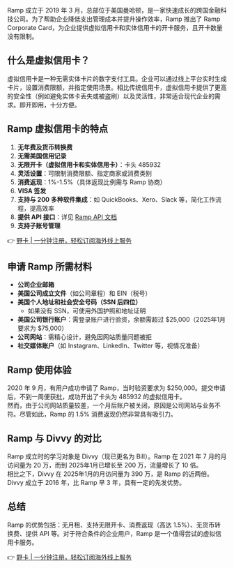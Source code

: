 Ramp 成立于 2019 年 3 月，总部位于美国曼哈顿，是一家快速成长的跨国金融科技公司。为了帮助企业降低支出管理成本并提升操作效率，Ramp 推出了 Ramp Corporate Card，为企业提供虚拟信用卡和实体信用卡的开卡服务，且开卡数量没有限制。

## 什么是虚拟信用卡？

虚拟信用卡是一种无需实体卡片的数字支付工具。企业可以通过线上平台实时生成卡片，设置消费限额，并指定使用场景。相比传统信用卡，虚拟信用卡提供了更高的安全性（例如避免实体卡丢失或被盗刷）以及灵活性，非常适合现代企业的需求。即开即用，十分方便。

## Ramp 虚拟信用卡的特点

1. **无年费及货币转换费**  
2. **无需美国信用记录**  
3. **无限开卡（虚拟信用卡和实体信用卡）**：卡头 485932  
4. **灵活设置**：可限制消费限额、指定商家或消费类别  
5. **消费返现**：1%-1.5%（具体返现比例需与 Ramp 协商）  
6. **VISA 签发**  
7. **支持与 200 多种软件集成**：如 QuickBooks、Xero、Slack 等，简化工作流程，提高效率  
8. **提供 API 接口**：详见 [Ramp API 文档](https://docs.ramp.com/developer-api/v1/api/cards)  
9. **支持子账号管理**

👉 [野卡 | 一分钟注册，轻松订阅海外线上服务](https://bit.ly/bewildcard)

## 申请 Ramp 所需材料

- **公司企业邮箱**  
- **美国公司成立文件**（如公司章程）和 EIN（税号）  
- **美国个人地址和社会安全号码（SSN 后四位）**  
  - 如果没有 SSN，可使用外国护照和地址证明  
- **美国公司银行账户**：需登录账户进行验资，余额需超过 $25,000（2025年1月要求为 $75,000）  
- **公司网站**：需精心设计，避免因网站质量问题被拒  
- **社交媒体账户**（如 Instagram、LinkedIn、Twitter 等，视情况准备）

## Ramp 使用体验

2020 年 9 月，有用户成功申请了 Ramp，当时验资要求为 $250,000。提交申请后，不到一周便获批，成功开出了卡头为 485932 的虚拟信用卡。  
然而，由于公司网站质量较差，一个月后账户被关闭，原因是公司网站与业务不符。尽管如此，Ramp 的 1.5% 消费返现仍然非常具有吸引力。

## Ramp 与 Divvy 的对比

Ramp 成立时的学习对象是 Divvy（现已更名为 Bill）。Ramp 在 2021 年 7 月的月访问量为 20 万，而到 2025年1月已增长至 200 万，流量增长了 10 倍。  
相比之下，Divvy 在 2025年1月的月访问量为 390 万，是 Ramp 的近两倍。Divvy 成立于 2016 年，比 Ramp 早 3 年，具有一定的先发优势。

## 总结

Ramp 的优势包括：无月租、支持无限开卡、消费返现（高达 1.5%）、无货币转换费、提供 API 等。对于符合条件的企业用户，Ramp 是一个值得尝试的虚拟信用卡服务。

👉 [野卡 | 一分钟注册，轻松订阅海外线上服务](https://bit.ly/bewildcard)